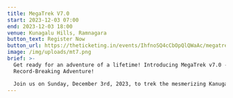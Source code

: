 ```yaml
---
title: MegaTrek V7.0
start: 2023-12-03 07:00
end: 2023-12-03 18:00
venue: Kunagalu Hills, Ramnagara
button_text: Register Now
button_url: https://theticketing.in/events/IhfnoSQ4cCbOpQlQWaAc/megatrek-v7-0
image: /img/uploads/mt7.png
brief: >-
  Get ready for an adventure of a lifetime! Introducing MegaTrek v7.0 - The
  Record-Breaking Adventure!

  Join us on Sunday, December 3rd, 2023, to trek the mesmerizing Kanugalu Hills in Ramnagar
---
```

